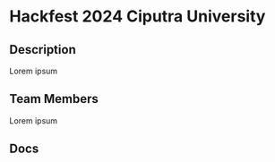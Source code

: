 # Hackfest 2024 Ciputra University

## Description

Lorem ipsum

## Team Members

Lorem ipsum

## Docs


